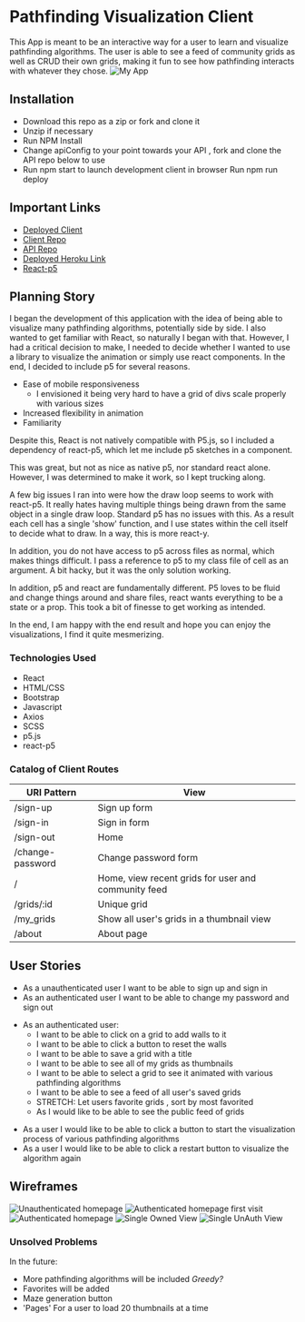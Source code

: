 # Pathfinding Visualization Client
This App is meant to be an interactive way for a user to learn and visualize pathfinding algorithms. The user is able to see a feed of community grids as well as CRUD their own grids, making it fun to see how pathfinding interacts with whatever they chose.
![My App](https://imgur.com/Lnm5YHX.png)

## Installation
- Download this repo as a zip or fork and clone it
- Unzip if necessary
- Run NPM Install
- Change  apiConfig to your point towards your API , fork and clone the API repo below to use 
- Run npm start to launch development client in browser
Run npm run deploy
## Important Links
- [Deployed Client](https://joe-protz.github.io/Pathfinding-Visualizer-Client/)
- [Client Repo](https://github.com/joe-protz/Pathfinding-Visualizer-Client)
- [API Repo](https://github.com/joe-protz/Pathfinding-API)
- [Deployed Heroku Link](https://glacial-bastion-01354.herokuapp.com)
- [React-p5](https://www.npmjs.com/package/react-p5)

## Planning Story

I began the development of this application with the idea of being able to visualize many pathfinding algorithms, potentially side by side. I also wanted to get familiar with React, so naturally I began with that. However, I had a critical decision to make, I needed to decide whether I wanted to use a library to visualize the animation or simply use react components. In the end, I decided to include p5 for several reasons.
- Ease of mobile responsiveness
  - I envisioned it being very hard to have a grid of divs scale properly with various sizes
- Increased flexibility in animation
- Familiarity

Despite this, React is not natively compatible with P5.js, so I included a dependency of react-p5, which let me include p5 sketches in a component. 

This was great, but not as nice as native p5, nor standard react alone. However, I was determined to make it work, so I kept trucking along.

A few big issues I ran into were how the draw loop seems to work with react-p5. It really hates having multiple things being drawn from the same object in a single draw loop. Standard p5 has no issues with this. As a result each cell has a single 'show' function, and I use states within the cell itself to decide what to draw. In a way, this is more react-y.

In addition, you do not have access to p5 across files as normal, which makes things difficult. I pass a reference to p5 to my class file of cell as an argument. A bit hacky, but it was the only solution working. 

In addition, p5 and react are fundamentally different. P5 loves to be fluid and change things around and share files, react wants everything to be a state or a prop. This took a bit of finesse to get working as intended.

In the end, I am happy with the end result and hope you can enjoy the visualizations, I find it quite mesmerizing. 

### Technologies Used

- React
- HTML/CSS
- Bootstrap
- Javascript
- Axios
- SCSS 
- p5.js
- react-p5


### Catalog of Client Routes

URI Pattern        |	View
------------ | -------------
/sign-up | Sign up form
/sign-in | Sign in form
/sign-out | Home
/change-password | Change password form
/ | Home, view recent grids for user and community feed
/grids/:id | Unique grid
/my_grids | Show all user's grids in a thumbnail view
/about | About page

## User Stories
<!-- Authentication  -->
- As a unauthenticated  user I want to be able to sign up and sign in
- As an authenticated user I want to be able to change my password and sign out

<!-- CRUD -->
- As an authenticated user:
  - I want to be able to click on a grid to add walls to it
  - I want to be able to click a button to reset the walls
  - I want to be able to save a grid with a title 
  - I want to be able to see all of my grids as thumbnails
  - I want to be able to select a grid to see it animated with various pathfinding algorithms
  - I want to be able to see a feed of all user's saved grids
  - STRETCH: Let users favorite grids , sort by most favorited
  - As I would like to be able to see the public feed of grids

<!-- Visualization  -->
- As a user I would like to be able to click a button to start the visualization process of various pathfinding algorithms
- As a user I would like to be able to click a restart button to visualize the algorithm again

## Wireframes 
![Unauthenticated homepage](https://imgur.com/C9gOeSi.png)
![Authenticated homepage first visit](https://imgur.com/6wB4xfI.png)
![Authenticated homepage](https://imgur.com/bl52JCE.png)
![Single Owned View](https://imgur.com/MYwBK76.png)
![Single UnAuth View](https://imgur.com/y3ULW2R.png)

### Unsolved Problems
In the future:
- More pathfinding algorithms will be included *Greedy?*
- Favorites will be added
- Maze generation button
- 'Pages' For a user to load 20 thumbnails at a time
